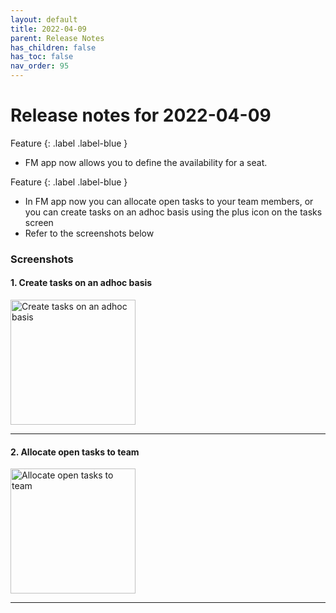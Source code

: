 ```yaml
---
layout: default
title: 2022-04-09
parent: Release Notes
has_children: false
has_toc: false
nav_order: 95
---
```


# Release notes for 2022-04-09

Feature
{: .label .label-blue }
- FM app now allows you to define the availability for a seat.

Feature
{: .label .label-blue }
- In FM app now you can allocate open tasks to your team members, or you can create tasks on an adhoc basis
using the plus icon on the tasks screen
- Refer to the screenshots below

### Screenshots

#### 1. Create tasks on an adhoc basis

<img alt="Create tasks on an adhoc basis" src="https://www.smartclean.io/matrix/images/adHocTasksFM.jpeg" width="200"/>

---

#### 2. Allocate open tasks to team

<img alt="Allocate open tasks to team" src="https://www.smartclean.io/matrix/images/openAndAdHocTasksFM.jpg" width="200"/>

---
